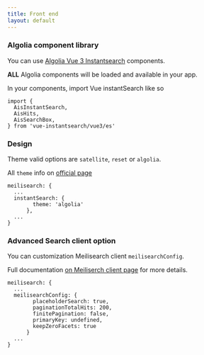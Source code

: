 ```yaml
---
title: Front end
layout: default
---
```



### Algolia component library

You can use [Algolia Vue 3 Instantsearch](https://github.com/algolia/vue-instantsearch) components. 

**ALL** Algolia components will be loaded and available in your app.  

In your components, import Vue instantSearch like so 

```js{}
import {
  AisInstantSearch,
  AisHits,
  AisSearchBox,
} from 'vue-instantsearch/vue3/es'
```

### Design
Theme valid options are `satellite`, `reset` or `algolia`.

All `theme` info on [official page](https://www.algolia.com/doc/guides/building-search-ui/widgets/customize-an-existing-widget/vue/#style-your-widgets)


```ts{}[nuxt.config.ts]
meilisearch: {
  ...
  instantSearch: {
        theme: 'algolia'
      },
  ...
}
```

### **Advanced** Search client option

You can customization Meilisearch client `meilisearchConfig`.

Full documentation [on Meiliserch client page](https://github.com/meilisearch/instant-meilisearch#-customization) for more details.

```ts{}[nuxt.config.ts]
meilisearch: {
  ...
  meilisearchConfig: {
        placeholderSearch: true,
        paginationTotalHits: 200,
        finitePagination: false,
        primaryKey: undefined,
        keepZeroFacets: true
      }
  ...
}
```

